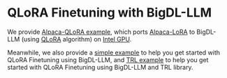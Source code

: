 # QLoRA Finetuning with BigDL-LLM

We provide [Alpaca-QLoRA example](./alpaca-qlora/), which ports [Alpaca-LoRA](https://github.com/tloen/alpaca-lora/tree/main) to BigDL-LLM (using [QLoRA](https://arxiv.org/abs/2305.14314) algorithm) on [Intel GPU](../../README.md).

Meanwhile, we also provide a [simple example](./simple-example/) to help you get started with QLoRA Finetuning using BigDL-LLM, and [TRL example](./trl-example/) to help you get started with QLoRA Finetuning using BigDL-LLM and TRL library.
